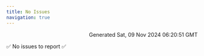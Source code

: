 ```yaml
---
title: No Issues
navigation: true
---
```


<p style="text-align:right;color:#cccs">
Generated Sat, 09 Nov 2024 06:20:51 GMT
</p>
<p>✅ No issues to report ✅</p>



